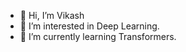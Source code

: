 - 👋 Hi, I’m Vikash
- 👀 I’m interested in Deep Learning.
- 🌱 I’m currently learning Transformers.


<!---
Vikash-Data-Analytics/Vikash-Data-Analytics is a ✨ special ✨ repository because its `README.md` (this file) appears on your GitHub profile.
You can click the Preview link to take a look at your changes.
--->
